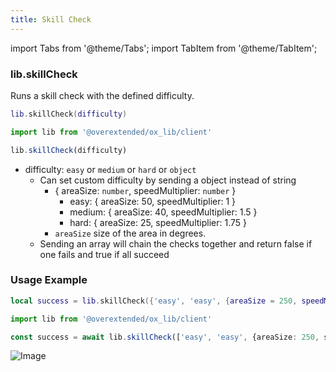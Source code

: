 ```yaml
---
title: Skill Check
---
```


import Tabs from '@theme/Tabs';
import TabItem from '@theme/TabItem';

### lib.skillCheck

Runs a skill check with the defined difficulty.

<Tabs>
<TabItem value='Lua'>

```lua
lib.skillCheck(difficulty)
```
</TabItem>
<TabItem value='JS/TS'>

```ts
import lib from '@overextended/ox_lib/client'

lib.skillCheck(difficulty)
```
</TabItem>
</Tabs>

* difficulty: `easy` or `medium` or `hard` or `object` 
  * Can set custom difficulty by sending a object instead of string
    * { areaSize: `number`, speedMultiplier: `number` }
      * easy: { areaSize: 50, speedMultiplier: 1 }
      * medium: { areaSize: 40, speedMultiplier: 1.5 }
      * hard: { areaSize: 25, speedMultiplier: 1.75 }
    * `areaSize` size of the area in degrees.
  * Sending an array will chain the checks together and return false if one fails and true if all succeed

### Usage Example

<Tabs>
<TabItem value='Lua'>

```lua
local success = lib.skillCheck({'easy', 'easy', {areaSize = 250, speedMultiplier = 2}, 'hard'})
```
</TabItem>
<TabItem value='JS/TS'>

```ts
import lib from '@overextended/ox_lib/client'

const success = await lib.skillCheck(['easy', 'easy', {areaSize: 250, speedMultiplier: 2}, 'hard'])
```
</TabItem>
</Tabs>

![Image](https://i.imgur.com/RWSWZ1I.png)
